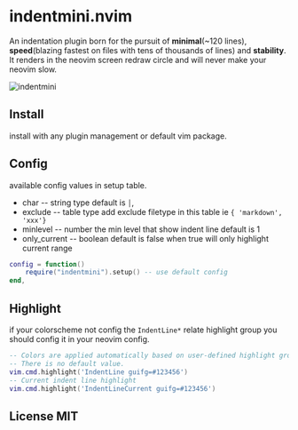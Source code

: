 # indentmini.nvim

An indentation plugin born for the pursuit of **minimal**(~120 lines), **speed**(blazing fastest on files with tens of thousands of lines) and **stability**.
It renders in the neovim screen redraw circle and will never make your neovim slow.

![indentmini](https://github.com/nvimdev/indentmini.nvim/assets/41671631/99fb6dd4-8e61-412f-aa4c-c83ee7ce3206)

## Install

install with any plugin management or default vim package.

## Config

available config values in setup table.

- char     -- string type default is `│`,
- exclude  -- table  type add exclude filetype in this table ie `{ 'markdown', 'xxx'}`
- minlevel -- number the min level that show indent line default is 1
- only_current -- boolean default is false when true will only highlight current range

```lua
config = function()
    require("indentmini").setup() -- use default config
end,
```

## Highlight

if your colorscheme not config the `IndentLine*` relate highlight group you should config it in
your neovim config.

```lua
-- Colors are applied automatically based on user-defined highlight groups.
-- There is no default value.
vim.cmd.highlight('IndentLine guifg=#123456')
-- Current indent line highlight
vim.cmd.highlight('IndentLineCurrent guifg=#123456')
```

## License MIT
